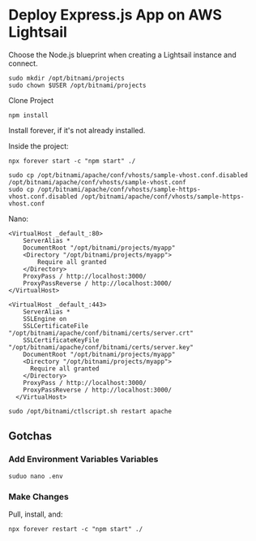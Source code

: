 # Deploy Express.js App on AWS Lightsail

Choose the Node.js blueprint when creating a Lightsail instance and connect.

```commandline
sudo mkdir /opt/bitnami/projects
sudo chown $USER /opt/bitnami/projects
```
Clone Project

```commandline
npm install
```

Install forever, if it's not already installed.

Inside the project:
```commandline
npx forever start -c "npm start" ./
```

```commandline
sudo cp /opt/bitnami/apache/conf/vhosts/sample-vhost.conf.disabled /opt/bitnami/apache/conf/vhosts/sample-vhost.conf
sudo cp /opt/bitnami/apache/conf/vhosts/sample-https-vhost.conf.disabled /opt/bitnami/apache/conf/vhosts/sample-https-vhost.conf
```

Nano:
```text
<VirtualHost _default_:80>
    ServerAlias *
    DocumentRoot "/opt/bitnami/projects/myapp"
    <Directory "/opt/bitnami/projects/myapp">
        Require all granted
    </Directory>
    ProxyPass / http://localhost:3000/
    ProxyPassReverse / http://localhost:3000/
</VirtualHost>
```

```text
<VirtualHost _default_:443>
    ServerAlias *
    SSLEngine on
    SSLCertificateFile "/opt/bitnami/apache/conf/bitnami/certs/server.crt"
    SSLCertificateKeyFile "/opt/bitnami/apache/conf/bitnami/certs/server.key"
    DocumentRoot "/opt/bitnami/projects/myapp"
    <Directory "/opt/bitnami/projects/myapp">
      Require all granted
    </Directory>
    ProxyPass / http://localhost:3000/
    ProxyPassReverse / http://localhost:3000/
  </VirtualHost>
```

```commandline
sudo /opt/bitnami/ctlscript.sh restart apache
```

## Gotchas

### Add Environment Variables Variables

```commandline
suduo nano .env
```

### Make Changes

Pull, install, and:
```commandline
npx forever restart -c "npm start" ./
```

